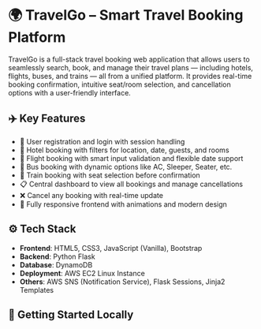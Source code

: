 # 🌍 TravelGo – Smart Travel Booking Platform

TravelGo is a full-stack travel booking web application that allows users to seamlessly search, book, and manage their travel plans — including hotels, flights, buses, and trains — all from a unified platform. It provides real-time booking confirmation, intuitive seat/room selection, and cancellation options with a user-friendly interface.

## ✈️ Key Features

- 🔐 User registration and login with session handling
- 🏨 Hotel booking with filters for location, date, guests, and rooms
- 🛫 Flight booking with smart input validation and flexible date support
- 🚌 Bus booking with dynamic options like AC, Sleeper, Seater, etc.
- 🚆 Train booking with seat selection before confirmation
- 📋 Central dashboard to view all bookings and manage cancellations
- ❌ Cancel any booking with real-time update
- 📱 Fully responsive frontend with animations and modern design

## ⚙️ Tech Stack

- **Frontend**: HTML5, CSS3, JavaScript (Vanilla), Bootstrap
- **Backend**: Python Flask
- **Database**: DynamoDB
- **Deployment**: AWS EC2 Linux Instance
- **Others**: AWS SNS (Notification Service), Flask Sessions, Jinja2 Templates

## 🚀 Getting Started Locally
